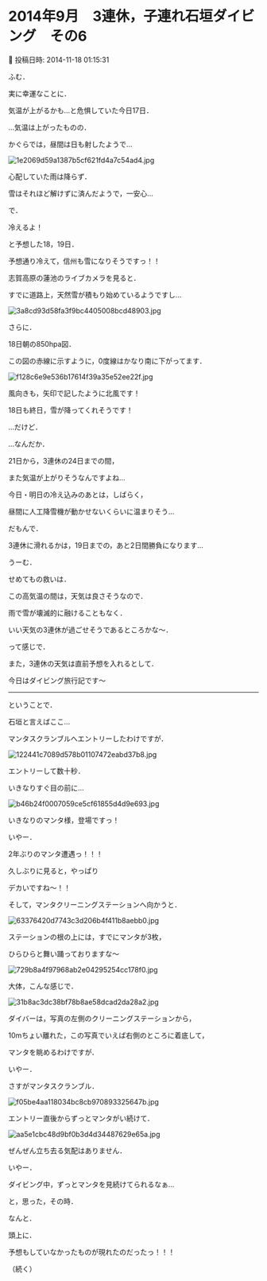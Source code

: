 # 2014年9月　3連休，子連れ石垣ダイビング　その6

📅 投稿日時: 2014-11-18 01:15:31

ふむ．


実に幸運なことに．


気温が上がるかも…と危惧していた今日17日．


…気温は上がったものの．


かぐらでは，昼間は日も射したようで…




![1e2069d59a1387b5cf621fd4a7c54ad4.jpg](images/1e2069d59a1387b5cf621fd4a7c54ad4.jpg)




心配していた雨は降らず．


雪はそれほど解けずに済んだようで，一安心…





で．


冷えるよ！


と予想した18，19日．


予想通り冷えて，信州も雪になりそうですっ！！





志賀高原の蓮池のライブカメラを見ると．


すでに道路上，天然雪が積もり始めているようですし…




![3a8cd93d58fa3f9bc4405008bcd48903.jpg](images/3a8cd93d58fa3f9bc4405008bcd48903.jpg)




さらに．


18日朝の850hpa図．


この図の赤線に示すように，0度線はかなり南に下がってます．




![f128c6e9e536b17614f39a35e52ee22f.jpg](images/f128c6e9e536b17614f39a35e52ee22f.jpg)




風向きも，矢印で記したように北風です！


18日も終日，雪が降ってくれそうです！





…だけど．


…なんだか．


21日から，3連休の24日までの間，


また気温が上がりそうなんですよね…


今日・明日の冷え込みのあとは，しばらく，


昼間に人工降雪機が動かせないくらいに温まりそう…


だもんで．


3連休に滑れるかは，19日までの，あと2日間勝負になります…





うーむ．


せめてもの救いは．


この高気温の間は，天気は良さそうなので．


雨で雪が壊滅的に融けることもなく．


いい天気の3連休が過ごせそうであるところかな～．





って感じで．


また，3連休の天気は直前予想を入れるとして．





今日はダイビング旅行記です～


----





ということで．


石垣と言えばここ…


マンタスクランブルへエントリーしたわけですが．




![122441c7089d578b01107472eabd37b8.jpg](images/122441c7089d578b01107472eabd37b8.jpg)




エントリーして数十秒．


いきなりすぐ目の前に…




![b46b24f0007059ce5cf61855d4d9e693.jpg](images/b46b24f0007059ce5cf61855d4d9e693.jpg)




いきなりのマンタ様，登場ですっ！


いやー．


2年ぶりのマンタ遭遇っ！！！


久しぶりに見ると，やっぱり


デカいですね～！！





そして，マンタクリーニングステーションへ向かうと．




![63376420d7743c3d206b4f411b8aebb0.jpg](images/63376420d7743c3d206b4f411b8aebb0.jpg)




ステーションの根の上には，すでにマンタが3枚，


ひらひらと舞い踊っておりますな～




![729b8a4f97968ab2e04295254cc178f0.jpg](images/729b8a4f97968ab2e04295254cc178f0.jpg)




大体，こんな感じで．




![31b8ac3dc38bf78b8ae58dcad2da28a2.jpg](images/31b8ac3dc38bf78b8ae58dcad2da28a2.jpg)




ダイバーは，写真の左側のクリーニングステーションから，


10mちょい離れた，この写真でいえば右側のところに着底して，


マンタを眺めるわけですが．





いやー．


さすがマンタスクランブル．




![f05be4aa118034bc8cb970893325647b.jpg](images/f05be4aa118034bc8cb970893325647b.jpg)




エントリー直後からずっとマンタがい続けて．




![aa5e1cbc48d9bf0b3d4d34487629e65a.jpg](images/aa5e1cbc48d9bf0b3d4d34487629e65a.jpg)




ぜんぜん立ち去る気配はありません．





いやー．


ダイビング中，ずっとマンタを見続けてられるなぁ…





と，思った，その時．


なんと．


頭上に．


予想もしていなかったものが現れたのだったっ！！！


（続く）
